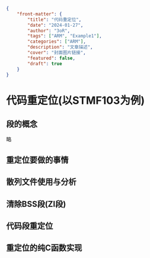 ```json
{
    "front-matter": {
        "title": "代码重定位",
        "date": "2024-01-27",
        "author": "3oR",
        "tags": ["ARM", "Example1"],
        "categories": ["ARM"],
        "description": "文章描述",
        "cover": "封面图片链接",
        "featured": false, 
        "draft": true 
	}
}
```

# 代码重定位(以STMF103为例)

## 段的概念

略

## 重定位要做的事情

## 散列文件使用与分析

## 清除BSS段(ZI段)

## 代码段重定位

## 重定位的纯C函数实现
